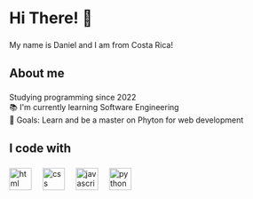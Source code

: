 <h1 align="left">Hi There! 👋</h1>

###

<p align="left">My name is Daniel and I am from Costa Rica!</p>

###

<h2 align="left">About me</h2>

###

<p align="left">Studying programming since 2022 <br>📚 I'm currently learning Software Engineering <br>🎯 Goals: Learn and be a master on Phyton for web development</p>

###

<h2 align="left">I code with</h2>

###

<div align="left">
  <!-- HTML -->
  <img src="https://cdn.jsdelivr.net/gh/devicons/devicon/icons/html5/html5-original.svg" height="40" alt="html logo" />
  <img width="12" />
  <!-- CSS -->
  <img src="https://cdn.jsdelivr.net/gh/devicons/devicon/icons/css3/css3-original.svg" height="40" alt="css logo" />
  <img width="12" />
  <!--JavaScript-->
  <img src="https://cdn.jsdelivr.net/gh/devicons/devicon/icons/javascript/javascript-original.svg" height="40" alt="javascript logo"  />
  <img width="12" />
  <!-- Python -->
  <img src="https://cdn.jsdelivr.net/gh/devicons/devicon/icons/python/python-original.svg" height="40" alt="python logo" />
</div>

###
